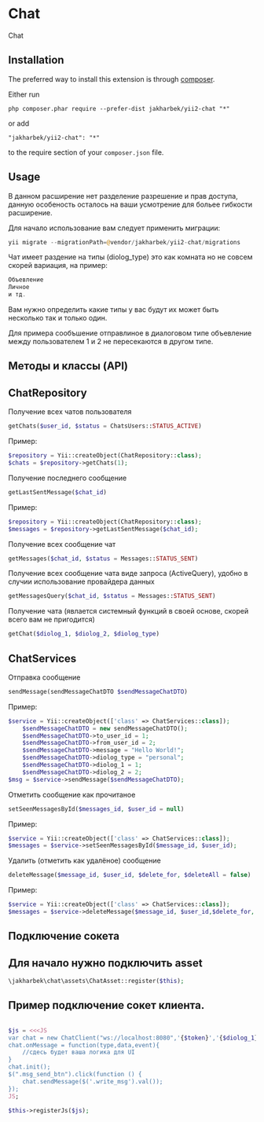 Chat
===
Chat

Installation
------------

The preferred way to install this extension is through [composer](http://getcomposer.org/download/).

Either run

```
php composer.phar require --prefer-dist jakharbek/yii2-chat "*"
```

or add

```
"jakharbek/yii2-chat": "*"
```

to the require section of your `composer.json` file.


Usage
-----

В данном расширение нет разделение разрешение и прав доступа, данную особеность осталось на ваши усмотрение для больее гибкости расширение.


Для начало использование вам следует применить миграции:

```php
yii migrate --migrationPath=@vendor/jakharbek/yii2-chat/migrations
```

Чат имеет раздение на типы (diolog_type) это как комната но не совсем скорей вариация, на пример:
```php
Объевление
Личное
и тд.
```
Вам нужно определить какие типы у вас будут их может быть несколько так и только один.

Для примера сообъшение отправлиное в диалоговом типе объевление между пользователем 1 и 2 не пересекаются в другом типе.

Методы и классы (API)
-----

ChatRepository
-----
Получение всех чатов пользователя
```php
getChats($user_id, $status = ChatsUsers::STATUS_ACTIVE)
```
Пример:
```php
$repository = Yii::createObject(ChatRepository::class);
$chats = $repository->getChats(1);
```
Получение последнего сообщение
```php
getLastSentMessage($chat_id)
```
Пример:
```php
$repository = Yii::createObject(ChatRepository::class);
$messages = $repository->getLastSentMessage($chat_id);
```
Получение всех сообщение чат
```php
getMessages($chat_id, $status = Messages::STATUS_SENT)
```
Получение всех сообщение чата виде запроса (ActiveQuery), удобно в случии использование провайдера данных
```php
getMessagesQuery($chat_id, $status = Messages::STATUS_SENT)
```
Получение чата (явлается системный функций в своей основе, скорей всего вам не пригодится)
```php
getChat($diolog_1, $diolog_2, $diolog_type)
```

ChatServices
-----
Отправка сообщение
```php
sendMessage(sendMessageChatDTO $sendMessageChatDTO)
```
Пример:
```php
$service = Yii::createObject(['class' => ChatServices::class]);
    $sendMessageChatDTO = new sendMessageChatDTO();
    $sendMessageChatDTO->to_user_id = 1;
    $sendMessageChatDTO->from_user_id = 2;
    $sendMessageChatDTO->message = "Hello World!";
    $sendMessageChatDTO->diolog_type = "personal";
    $sendMessageChatDTO->diolog_1 = 1;
    $sendMessageChatDTO->diolog_2 = 2;
$msg = $service->sendMessage($sendMessageChatDTO);
```
Отметить сообщение как прочитаное
```php
setSeenMessagesById($messages_id, $user_id = null)
```

Пример:
```php
$service = Yii::createObject(['class' => ChatServices::class]);
$messages = $service->setSeenMessagesById($message_id, $user_id);
```

Удалить (отметить как удалёное) сообщение

```php
deleteMessage($message_id, $user_id, $delete_for, $deleteAll = false)
```

Пример:
```php
$service = Yii::createObject(['class' => ChatServices::class]);
$messages = $service->deleteMessage($message_id, $user_id,$delete_for, $deleteAll);
```

Подключение сокета
-----

Для начало нужно подключить asset
-----
```php
\jakharbek\chat\assets\ChatAsset::register($this);
```

Пример подключение сокет клиента.
-----
```php

$js = <<<JS
var chat = new ChatClient("ws://localhost:8080",'{$token}','{$diolog_1}','{$diolog_2}','{$diolog_type}',"");
chat.onMessage = function(type,data,event){
    //сдесь будет ваша логика для UI
}
chat.init();
$(".msg_send_btn").click(function () {
    chat.sendMessage($('.write_msg').val());
});
JS;

$this->registerJs($js);
```


